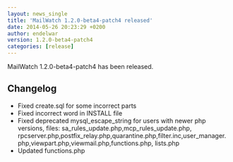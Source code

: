 ```yaml
---
layout: news_single
title: 'MailWatch 1.2.0-beta4-patch4 released'
date: 2014-05-26 20:23:29 +0200
author: endelwar
version: 1.2.0-beta4-patch4
categories: [release]
---
```


MailWatch 1.2.0-beta4-patch4 has been released.

## Changelog
 - Fixed create.sql for some incorrect parts
 - Fixed incorrect word in INSTALL file
 - Fixed deprecated mysql_escape_string for users with newer php versions, files: sa_rules_update.php,mcp_rules_update.php, rpcserver.php,postfix_relay.php,quarantine.php,filter.inc,user_manager.php,viewpart.php,viewmail.php,functions.php, lists.php
 - Updated functions.php
